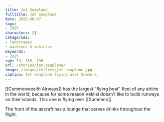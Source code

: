 ```yaml
---
title: Jet Seaplane
fulltitle: Jet Seaplane
date: 2025-08-07
tags:
- 2025
characters: []
categories:
- landscapes
- machines & vehicles
keywords:
- 2025
rgb: 73, 135, 196
url: /stories/jet-seaplane/
image: /images/fullres/jet-seaplane.jpg
caption: Jet seaplane flying over Summers.
---
```

[[Commonwealth Airways]] has the largest "flying boat" fleet of any airline in the world, because for some reason Vekllei doesn't like to build runways on their islands. This one is flying over [[Summers]].

The front of the aircraft has a lounge that serves drinks throughout the flight.